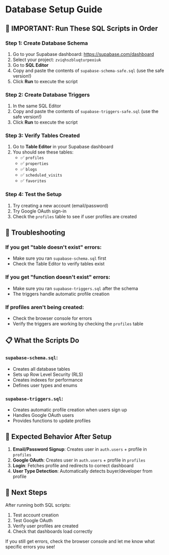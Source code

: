 # Database Setup Guide

## 🚨 IMPORTANT: Run These SQL Scripts in Order

### Step 1: Create Database Schema
1. Go to your Supabase dashboard: https://supabase.com/dashboard
2. Select your project: `zviqhszbluqturpeoiuk`
3. Go to **SQL Editor**
4. Copy and paste the contents of `supabase-schema-safe.sql` (use the safe version!)
5. Click **Run** to execute the script

### Step 2: Create Database Triggers
1. In the same SQL Editor
2. Copy and paste the contents of `supabase-triggers-safe.sql` (use the safe version!)
3. Click **Run** to execute the script

### Step 3: Verify Tables Created
1. Go to **Table Editor** in your Supabase dashboard
2. You should see these tables:
   - ✅ `profiles`
   - ✅ `properties`
   - ✅ `blogs`
   - ✅ `scheduled_visits`
   - ✅ `favorites`

### Step 4: Test the Setup
1. Try creating a new account (email/password)
2. Try Google OAuth sign-in
3. Check the `profiles` table to see if user profiles are created

## 🔧 Troubleshooting

### If you get "table doesn't exist" errors:
- Make sure you ran `supabase-schema.sql` first
- Check the Table Editor to verify tables exist

### If you get "function doesn't exist" errors:
- Make sure you ran `supabase-triggers.sql` after the schema
- The triggers handle automatic profile creation

### If profiles aren't being created:
- Check the browser console for errors
- Verify the triggers are working by checking the `profiles` table

## 📋 What the Scripts Do

### `supabase-schema.sql`:
- Creates all database tables
- Sets up Row Level Security (RLS)
- Creates indexes for performance
- Defines user types and enums

### `supabase-triggers.sql`:
- Creates automatic profile creation when users sign up
- Handles Google OAuth users
- Provides functions to update profiles

## 🎯 Expected Behavior After Setup

1. **Email/Password Signup**: Creates user in `auth.users` + profile in `profiles`
2. **Google OAuth**: Creates user in `auth.users` + profile in `profiles`
3. **Login**: Fetches profile and redirects to correct dashboard
4. **User Type Detection**: Automatically detects buyer/developer from profile

## 🚀 Next Steps

After running both SQL scripts:
1. Test account creation
2. Test Google OAuth
3. Verify user profiles are created
4. Check that dashboards load correctly

If you still get errors, check the browser console and let me know what specific errors you see!
